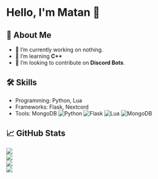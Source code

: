 # Hello, I'm Matan 👋

## 🚀 About Me
- 🔭 I’m currently working on nothing.
- 🌱 I’m learning **C++**
- 👥 I’m looking to contribute on **Discord Bots**.

## 🛠️ Skills
- Programming: Python, Lua
- Frameworks: Flask, Nextcord
- Tools: MongoDB
![Python](https://img.shields.io/badge/Python-3776AB?logo=python&logoColor=fff) ![Flask](https://img.shields.io/badge/Flask-000?logo=flask&logoColor=fff) ![Lua](https://img.shields.io/badge/Lua-0000FF.svg?logo=lua&logoColor=white) ![MongoDB](https://img.shields.io/badge/MongoDB-%234ea94b.svg?logo=mongodb&logoColor=white)

## 📈 GitHub Stats
![](https://github-readme-stats.vercel.app/api?username=m4tan&show_icons=true&theme=radical)<br/>
![](https://github-readme-streak-stats.herokuapp.com/?user=m4tan&theme=radical&hide_border=false)<br/>
![](https://github-readme-stats.vercel.app/api/top-langs/?username=m4tan&theme=radical&hide_border=false&include_all_commits=true&count_private=true&layout=compact)<br/>
![](https://github-profile-trophy.vercel.app/?username=m4tan&theme=radical&no-frame=false&no-bg=true&margin-w=4)
